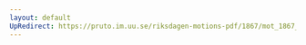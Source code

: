 ```yaml
---
layout: default
UpRedirect: https://pruto.im.uu.se/riksdagen-motions-pdf/1867/mot_1867__ak__1/mot_1867__ak__1-006.pdf
---
```

